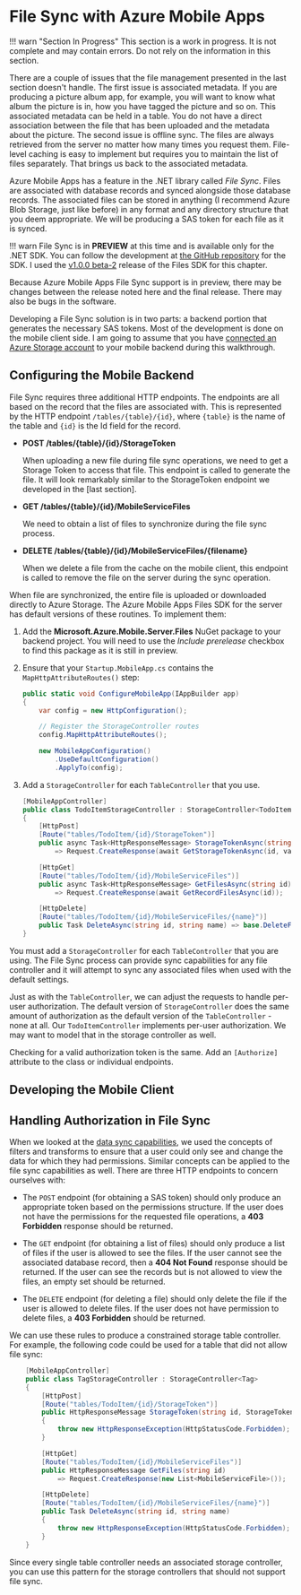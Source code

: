 # File Sync with Azure Mobile Apps

!!! warn "Section In Progress"
    This section is a work in progress.  It is not complete and may contain errors.  Do not
    rely on the information in this section.

There are a couple of issues that the file management presented in the last section doesn't
handle.  The first issue is associated metadata.  If you are producing a picture album app, for
example, you will want to know what album the picture is in, how you have tagged the picture
and so on.  This associated metadata can be held in a table.  You do not have a direct
association between the file that has been uploaded and the metadata about the picture.
The second issue is offline sync.  The files are always retrieved from the server no matter
how many times you request them.  File-level caching is easy to implement but requires you
to maintain the list of files separately.  That brings us back to the associated metadata.

Azure Mobile Apps has a feature in the .NET library called _File Sync_.  Files are associated
with database records and synced alongside those database records.  The associated files can
be stored in anything (I recommend Azure Blob Storage, just like before) in any format and
any directory structure that you deem appropriate.  We will be producing a SAS token for
each file as it is synced.

!!! warn
    File Sync is in **PREVIEW** at this time and is available only for the .NET SDK.  You
    can follow the development at [the GitHub repository][1] for the SDK.  I used the [v1.0.0 beta-2][2]
    release of the Files SDK for this chapter.

Because Azure Mobile Apps File Sync support is in preview, there may be changes between the
release noted here and the final release.  There may also be bugs in the software.

Developing a File Sync solution is in two parts: a backend portion that generates the necessary
SAS tokens.  Most of the development is done on the mobile client side.  I am going to assume
that you have [connected an Azure Storage account][3] to your mobile backend during this walkthrough.

## Configuring the Mobile Backend

File Sync requires three additional HTTP endpoints.  The endpoints are all based on the record that the
files are associated with.  This is represented by the HTTP endpoint `/tables/{table}/{id}`, where `{table}`
is the name of the table and `{id}` is the Id field for the record.

* **POST /tables/{table}/{id}/StorageToken**

  When uploading a new file during file sync operations, we need to get a Storage Token to access
  that file.  This endpoint is called to generate the file.  It will look remarkably similar to the
  StorageToken endpoint we developed in the [last section].

* **GET /tables/{table}/{id}/MobileServiceFiles**

  We need to obtain a list of files to synchronize during the file sync process.

* **DELETE /tables/{table}/{id}/MobileServiceFiles/{filename}**

  When we delete a file from the cache on the mobile client, this endpoint is called to remove the file on the
  server during the sync operation.

When file are synchronized, the entire file is uploaded or downloaded directly to Azure Storage.  The
Azure Mobile Apps Files SDK for the server has default versions of these routines.  To implement them:

1. Add the **Microsoft.Azure.Mobile.Server.Files** NuGet package to your backend project.  You will need
   to use the _Include prerelease_ checkbox to find this package as it is still in preview.

2. Ensure that your `Startup.MobileApp.cs` contains the `MapHttpAttributeRoutes()` step:

    ```csharp
    public static void ConfigureMobileApp(IAppBuilder app)
    {
        var config = new HttpConfiguration();

        // Register the StorageController routes
        config.MapHttpAttributeRoutes();

        new MobileAppConfiguration()
            .UseDefaultConfiguration()
            .ApplyTo(config);
    ```

3. Add a `StorageController` for each `TableController` that you use.

    ```csharp
    [MobileAppController]
    public class TodoItemStorageController : StorageController<TodoItem>
    {
        [HttpPost]
        [Route("tables/TodoItem/{id}/StorageToken")]
        public async Task<HttpResponseMessage> StorageTokenAsync(string id, StorageTokenRequest value)
            => Request.CreateResponse(await GetStorageTokenAsync(id, value));

        [HttpGet]
        [Route("tables/TodoItem/{id}/MobileServiceFiles")]
        public async Task<HttpResponseMessage> GetFilesAsync(string id)
            => Request.CreateResponse(await GetRecordFilesAsync(id));

        [HttpDelete]
        [Route("tables/TodoItem/{id}/MobileServiceFiles/{name}")]
        public Task DeleteAsync(string id, string name) => base.DeleteFileAsync(id, name);
    }
    ```

You must add a `StorageController` for each `TableController` that you are using.  The File Sync
process can provide sync capabilities for any file controller and it will attempt to sync any
associated files when used with the default settings.

Just as with the `TableController`, we can adjust the requests to handle per-user authorization.
The default version of `StorageController` does the same amount of authorization as the default
version of the `TableController` - none at all.  Our `TodoItemController` implements per-user
authorization.  We may want to model that in the storage controller as well.

Checking for a valid authorization token is the same.  Add an `[Authorize]` attribute to the
class or individual endpoints.

## Developing the Mobile Client

## Handling Authorization in File Sync

When we looked at the [data sync capabilities][4], we used the concepts of filters and transforms to
ensure that a user could only see and change the data for which they had permissions.  Similar concepts
can be applied to the file sync capabilities as well.  There are three HTTP endpoints to concern
ourselves with:

* The `POST` endpoint (for obtaining a SAS token) should only produce an appropriate token based on
  the permissions structure.  If the user does not have the permissions for the requested file
  operations, a **403 Forbidden** response should be returned.

* The `GET` endpoint (for obtaining a list of files) should only produce a list of files if the user
  is allowed to see the files.  If the user cannot see the associated database record, then a **404 Not Found**
  response should be returned.  If the user can see the records but is not allowed to view the files,
  an empty set should be returned.

* The `DELETE` endpoint (for deleting a file) should only delete the file if the user is allowed to
  delete files.  If the user does not have permission to delete files, a **403 Forbidden** should be
  returned.

We can use these rules to produce a constrained storage table controller.  For example, the following
code could be used for a table that did not allow file sync:

```csharp
    [MobileAppController]
    public class TagStorageController : StorageController<Tag>
    {
        [HttpPost]
        [Route("tables/TodoItem/{id}/StorageToken")]
        public HttpResponseMessage StorageToken(string id, StorageTokenRequest value)
        {
            throw new HttpResponseException(HttpStatusCode.Forbidden);
        }

        [HttpGet]
        [Route("tables/TodoItem/{id}/MobileServiceFiles")]
        public HttpResponseMessage GetFiles(string id)
            => Request.CreateResponse(new List<MobileServiceFile>());

        [HttpDelete]
        [Route("tables/TodoItem/{id}/MobileServiceFiles/{name}")]
        public Task DeleteAsync(string id, string name)
        {
            throw new HttpResponseException(HttpStatusCode.Forbidden);
        }
    }
```

Since every single table controller needs an associated storage controller, you can use this pattern for the
storage controllers that should not support file sync.

<!-- Images -->

<!-- Links -->
[1]: https://github.com/Azure/azure-mobile-apps-net-files-client
[2]: http://www.nuget.org/packages/Microsoft.Azure.Mobile.Client.Files/1.0.0-beta-2
[3]: ./concepts.md#create-storage-acct
[4]: ../chapter3/projection.md
